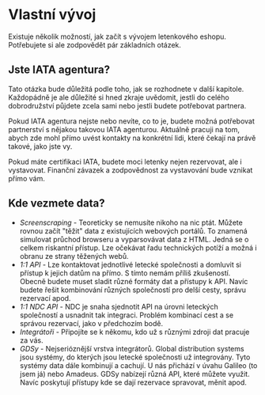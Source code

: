 # Vlastní vývoj

Existuje několik možností, jak začít s vývojem letenkového eshopu. Potřebujete si ale zodpovědět pár základních otázek.

## Jste IATA agentura?

Tato otázka bude důležitá podle toho, jak se rozhodnete v další kapitole. Každopádně je ale důležité si hned zkraje uvědomit, jestli do celého dobrodružství půjdete zcela sami nebo jestli budete potřebovat partnera.

Pokud IATA agentura nejste nebo nevíte, co to je, budete možná potřebovat partnerství s nějakou takovou IATA agenturou. Aktuálně pracuji na tom, abych zde mohl přímo uvést kontakty na konkrétní lidi, které čekají na právě takové, jako jste vy.

Pokud máte certifikaci IATA, budete moci letenky nejen rezervovat, ale i vystavovat. Finanční závazek a zodpovědnost za vystavování bude vznikat přímo vám. 

## Kde vezmete data?

* _Screenscraping_ - Teoreticky se nemusíte nikoho na nic ptát. Můžete rovnou začít "těžit" data z existujících webových portálů. To znamená simulovat průchod browseru a vyparsovávat data z HTML. Jedná se o celkem riskantní přístup. Lze očekávat řadu technických potíží a možná i obranu ze strany těžených webů.
* _1:1 API_ - Lze kontaktovat jednotlivé letecké společnosti a domluvit si přístup k jejich datům na přímo. S tímto nemám příliš zkušeností. Obecně budete muset sladit různé formáty dat a přístupy k API. Navíc budete řešit kombinování různých společností pro delší cesty, správu rezervací apod.
* _1:1 NDC API_ - NDC je snaha sjednotit API na úrovni leteckých společností a usnadnit tak integraci. Problém kombinací cest a se správou rezervací, jako v předchozím bodě.
* _Integrátoři_ - Připojíte se k někomu, kdo už s různými zdroji dat pracuje za vás.
* _GDSy_ - Nejserióznější vrstva integrátorů. Global distribution systems jsou systémy, do kterých jsou letecké společnosti už integrovány. Tyto systémy data dále kombinují a cachují. U nás přichází v úvahu Galileo \(to jsem já\) nebo Amadeus. GDSy nabízejí různá API, které můžete využit. Navíc poskytují přístupy kde se dají rezervace spravovat, měnit apod.



